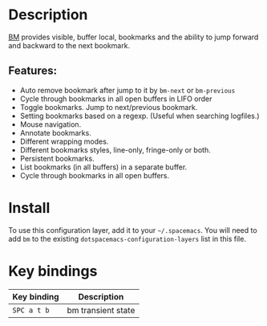 Description
===========

[BM](https://github.com/joodland/bm/blob/master/README.md) provides
visible, buffer local, bookmarks and the ability to jump forward and
backward to the next bookmark.

Features:
---------

-   Auto remove bookmark after jump to it by `bm-next` or `bm-previous`
-   Cycle through bookmarks in all open buffers in LIFO order
-   Toggle bookmarks. Jump to next/previous bookmark.
-   Setting bookmarks based on a regexp. (Useful when searching
    logfiles.)
-   Mouse navigation.
-   Annotate bookmarks.
-   Different wrapping modes.
-   Different bookmarks styles, line-only, fringe-only or both.
-   Persistent bookmarks.
-   List bookmarks (in all buffers) in a separate buffer.
-   Cycle through bookmarks in all open buffers.

Install
=======

To use this configuration layer, add it to your `~/.spacemacs`. You will
need to add `bm` to the existing `dotspacemacs-configuration-layers`
list in this file.

Key bindings
============

| Key binding | Description        |
|-------------|--------------------|
| `SPC a t b` | bm transient state |
